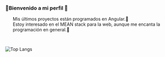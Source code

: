 <h3 title="Welcome to my profile">👋Bienvenido a mi perfil 📖</h3> 
<ul style="list-style:none;">
  <li title="My latest projects are coded in Angular">Mis últimos proyectos están programados en Angular.📖</li>
  <li title="I am interested in the MEAN stack for web development, though I love programming in general">Estoy interesado en el <m>MEAN stack</m> para la web, aunque me encanta la programación en general.📖</li>
</ul><br>

![Top Langs](https://github-readme-stats.vercel.app/api/top-langs/?username=jit87&langs_count=8&layout=compact&locale=es)
